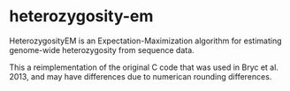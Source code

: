 heterozygosity-em
=================

HeterozygosityEM is an Expectation-Maximization algorithm for estimating genome-wide heterozygosity from sequence data.

This a reimplementation of the original C code that was used in Bryc et al. 2013, and may have differences due to numerican rounding differences.
